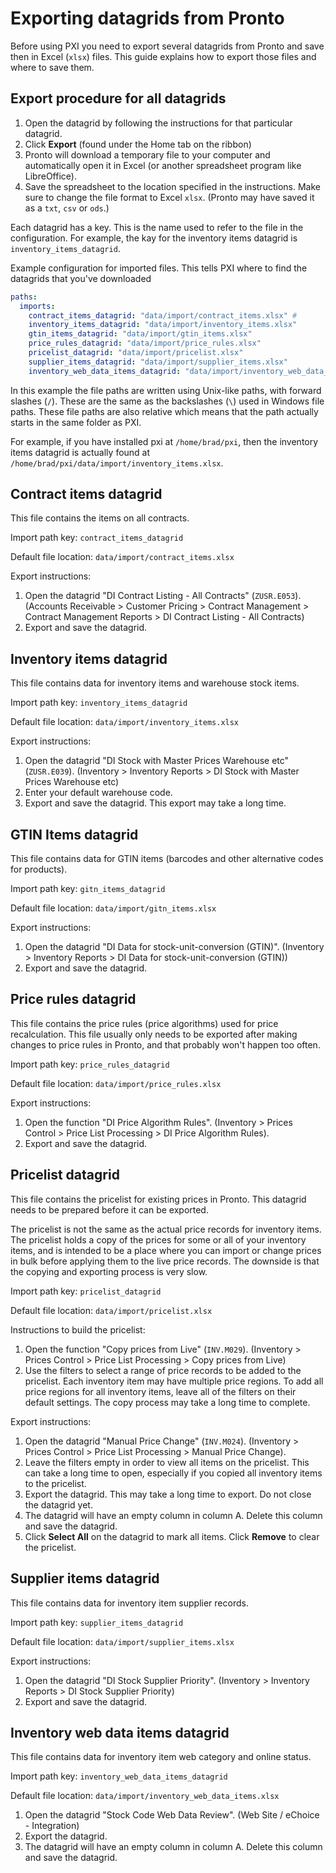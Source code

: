 # Exporting datagrids from Pronto

Before using PXI you need to export several datagrids from Pronto and save then in Excel (`xlsx`) files. This guide explains how to export those files and where to save them.

## Export procedure for all datagrids

1. Open the datagrid by following the instructions for that particular datagrid.
2. Click **Export** (found under the Home tab on the ribbon)
3. Pronto will download a temporary file to your computer and automatically open it in Excel (or another spreadsheet program like LibreOffice).
4. Save the spreadsheet to the location specified in the instructions. Make sure to change the file format to Excel `xlsx`. (Pronto may have saved it as a `txt`, `csv` or `ods`.)

Each datagrid has a key. This is the name used to refer to the file in the configuration. For example, the kay for the inventory items datagrid is `inventory_items_datagrid`.

Example configuration for imported files. This tells PXI where to find the datagrids that you've downloaded

```yaml
paths:
  imports:
    contract_items_datagrid: "data/import/contract_items.xlsx" #
    inventory_items_datagrid: "data/import/inventory_items.xlsx"
    gtin_items_datagrid: "data/import/gtin_items.xlsx"
    price_rules_datagrid: "data/import/price_rules.xlsx"
    pricelist_datagrid: "data/import/pricelist.xlsx"
    supplier_items_datagrid: "data/import/supplier_items.xlsx"
    inventory_web_data_items_datagrid: "data/import/inventory_web_data_items.xlsx"
```

In this example the file paths are written using Unix-like paths, with forward slashes (`/`). These are the same as the backslashes (`\`) used in Windows file paths. These file paths are also relative which means that the path actually starts in the same folder as PXI.

For example, if you have installed pxi at `/home/brad/pxi`, then the inventory items datagrid is actually found at `/home/brad/pxi/data/import/inventory_items.xlsx`.

## Contract items datagrid

This file contains the items on all contracts.

Import path key: `contract_items_datagrid`

Default file location: `data/import/contract_items.xlsx`

Export instructions:

1. Open the datagrid "DI Contract Listing - All Contracts" (`ZUSR.E053`). (Accounts Receivable > Customer Pricing > Contract Management > Contract Management Reports > DI Contract Listing - All Contracts)
2. Export and save the datagrid.

## Inventory items datagrid

This file contains data for inventory items and warehouse stock items.

Import path key: `inventory_items_datagrid`

Default file location: `data/import/inventory_items.xlsx`

Export instructions:

1. Open the datagrid "DI Stock with Master Prices Warehouse etc" (`ZUSR.E039`). (Inventory > Inventory Reports > DI Stock with Master Prices Warehouse etc)
2. Enter your default warehouse code.
3. Export and save the datagrid. This export may take a long time.

## GTIN Items datagrid

This file contains data for GTIN items (barcodes and other alternative codes for products).

Import path key: `gitn_items_datagrid`

Default file location: `data/import/gitn_items.xlsx`

Export instructions:

1. Open the datagrid "DI Data for stock-unit-conversion (GTIN)". (Inventory > Inventory Reports > DI Data for stock-unit-conversion (GTIN))
2. Export and save the datagrid.

## Price rules datagrid

This file contains the price rules (price algorithms) used for price recalculation. This file usually only needs to be exported after making changes to price rules in Pronto, and that probably won't happen too often.

Import path key: `price_rules_datagrid`

Default file location: `data/import/price_rules.xlsx`

Export instructions:

1. Open the function "DI Price Algorithm Rules". (Inventory > Prices Control > Price List Processing > DI Price Algorithm Rules).
2. Export and save the datagrid.

## Pricelist datagrid

This file contains the pricelist for existing prices in Pronto. This datagrid needs to be prepared before it can be exported.

The pricelist is not the same as the actual price records for inventory items. The pricelist holds a copy of the prices for some or all of your inventory items, and is intended to be a place where you can import or change prices in bulk before applying them to the live price records. The downside is that the copying and exporting process is very slow.

Import path key: `pricelist_datagrid`

Default file location: `data/import/pricelist.xlsx`

Instructions to build the pricelist:

1. Open the function "Copy prices from Live" (`INV.M029`). (Inventory > Prices Control > Price List Processing > Copy prices from Live)
2. Use the filters to select a range of price records to be added to the pricelist. Each inventory item may have multiple price regions. To add all price regions for all inventory items, leave all of the filters on their default settings. The copy process may take a long time to complete.

Export instructions:

1. Open the datagrid "Manual Price Change" (`INV.M024`). (Inventory > Prices Control > Price List Processing > Manual Price Change).
2. Leave the filters empty in order to view all items on the pricelist. This can take a long time to open, especially if you copied all inventory items to the pricelist.
3. Export the datagrid. This may take a long time to export. Do not close the datagrid yet.
4. The datagrid will have an empty column in column A. Delete this column and save the datagrid.
5. Click **Select All** on the datagrid to mark all items. Click **Remove** to clear the pricelist.

## Supplier items datagrid

This file contains data for inventory item supplier records.

Import path key: `supplier_items_datagrid`

Default file location: `data/import/supplier_items.xlsx`

Export instructions:

1. Open the datagrid "DI Stock Supplier Priority". (Inventory > Inventory Reports > DI Stock Supplier Priority)
2. Export and save the datagrid.

## Inventory web data items datagrid

This file contains data for inventory item web category and online status.

Import path key: `inventory_web_data_items_datagrid`

Default file location: `data/import/inventory_web_data_items.xlsx`

1. Open the datagrid "Stock Code Web Data Review". (Web Site / eChoice - Integration)
2. Export the datagrid.
3. The datagrid will have an empty column in column A. Delete this column and save the datagrid.
